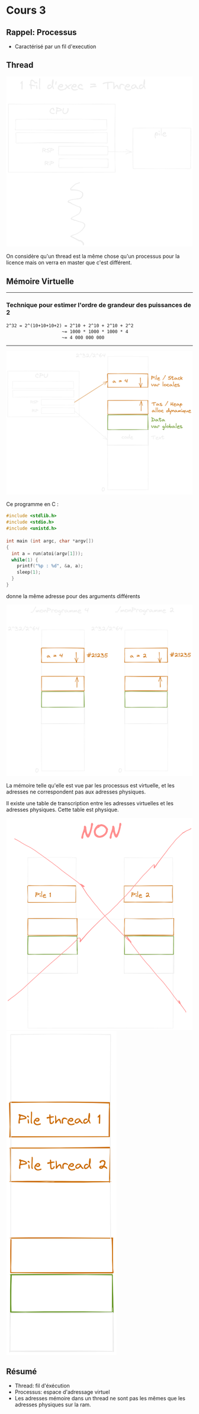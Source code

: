 # Cours 3

## Rappel: Processus

- Caractérisé par un fil d'execution

## Thread

![](images/thread.png)

On considère qu'un thread est la même chose qu'un processus pour la licence
mais on verra en master que c'est différent.

## Mémoire Virtuelle

---

### Technique pour estimer l'ordre de grandeur des puissances de 2

```
2^32 = 2^(10+10+10+2) = 2^10 + 2^10 + 2^10 + 2^2
                     ~= 1000 * 1000 * 1000 * 4
                     ~= 4 000 000 000
```

---

![Mémoire](images/memoire.png)

Ce programme en C :

```c
#include <stdlib.h>
#include <stdio.h>
#include <unistd.h>

int main (int argc, char *argv[])
{
  int a = run(atoi(argv[1]));
  while(1) {
    printf("%p : %d", &a, a);
    sleep(1);
  }
}
```

donne la même adresse pour des arguments différents

![Mémoire Virtuelle](images/memoire_virtuelle.png)

La mémoire telle qu'elle est vue par les processus est virtuelle, et les adresses ne correspondent pas aux adresses physiques.

Il existe une table de transcription entre les adresses virtuelles et les adresses
physiques. Cette table est physique.

![](images/non.png)
![](images/oui.png)

## Résumé

- Thread: fil d'éxécution
- Processus: espace d'adressage virtuel
- Les adresses mémoire dans un thread ne sont pas les mêmes que les adresses physiques sur la ram.
